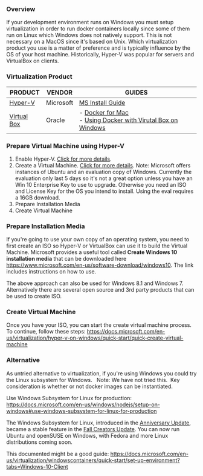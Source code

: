### Overview
If your development environment runs on Windows you must setup virtualization in order to run docker containers locally since some of them run on Linux which Windows does not natively support.  This is not necessary on a MacOS since it's based on Unix.  Which virtualization product you use is a matter of preference and is typically influence by the OS of your host machine.  Historically, Hyper-V was popular for servers and VirtualBox on clients.  

### Virtualization Product
|PRODUCT  |VENDOR  |GUIDES  |
|---------|---------|---------|
|[Hyper-V](https://docs.microsoft.com/en-us/virtualization/hyper-v-on-windows/quick-start/enable-hyper-v)     | Microsoft        |   [MS Install Guide](https://docs.microsoft.com/en-us/virtualization/hyper-v-on-windows/quick-startenable-hyper-v)      |
|[Virtual Box](https://www.virtualbox.org/)     |   Oracle      |   - [Docker for Mac](https://www.docker.com/blog/docker-for-mac-windows-beta/)<br/>   - [Using Docker with Virutal Box on Windows](https://medium.com/@peorth/using-docker-with-virtualbox-and-windows-10-b351e7a34adc)      |

### Prepare Virtual Machine using Hyper-V
1. Enable Hyper-V.  [Click for more details](https://docs.microsoft.com/en-us/virtualization/hyper-v-on-windows/quick-start/enable-hyper-v).
2. Create a Virtual Machine.  [Click for more details](https://docs.microsoft.com/en-us/virtualization/hyper-v-on-windows/quick-start/quick-create-virtual-machine).  Note: Microsoft offers instances of Ubuntu and an evaluation copy of Windows.  Currently the evaluation only last 5 days so it's not a great option unless you have an Win 10 Enterprise Key to use to upgrade.  Otherwise you need an ISO and License Key for the OS you intend to install.  Using the eval requires a 16GB download.   
3. Prepare Installation Media
4. Create Virtual Machine

### Prepare Installation Media
If you're going to use your own copy of an operating system, you need to first create an ISO so Hyper-V or VirtualBox can use it to build the Virtual Machine.  Microsoft provides a useful tool called **Create Windows 10 installation media** that can be downloaded here https://www.microsoft.com/en-us/software-download/windows10. The link includes instructions on how to use. 
 
The above approach can also be used for Windows 8.1 and Windows 7.   Alternatively there are several open source and 3rd party products that can be used to create ISO. 

### Create Virtual Machine
Once you have your ISO, you can start the create virtual machine process.  To continue, follow these steps: https://docs.microsoft.com/en-us/virtualization/hyper-v-on-windows/quick-start/quick-create-virtual-machine

### Alternative
As untried alternative to virtualization, if you're using Windows you could try the Linux subsystem for Windows.  
Note: We have not tried this.  Key consideration is whether or not docker images can be instantiated.

Use Windows Subsystem for Linux for production: https://docs.microsoft.com/en-us/windows/nodejs/setup-on-windows#use-windows-subsystem-for-linux-for-production

The Windows Subsystem for Linux, introduced in the [Anniversary Update](https://www.howtogeek.com/248177/whats-new-in-windows-10s-anniversary-update/), became a stable feature in the [Fall Creators Update](https://www.howtogeek.com/306610/whats-new-in-windows-10s-fall-creators-update/). You can now run Ubuntu and openSUSE on Windows, with Fedora and more Linux distributions coming soon.

This documented might be a good guide: https://docs.microsoft.com/en-us/virtualization/windowscontainers/quick-start/set-up-environment?tabs=Windows-10-Client